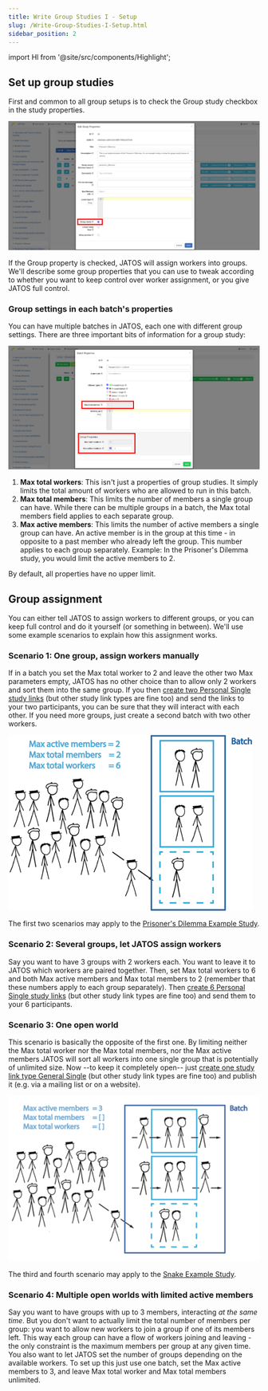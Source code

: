 ```yaml
---
title: Write Group Studies I - Setup
slug: /Write-Group-Studies-I-Setup.html
sidebar_position: 2
---
```

import Hl from '@site/src/components/Highlight';

## Set up group studies

First and common to all group setups is to check the <Hl>Group study</Hl> checkbox in the study properties. 

![Group's property](/img/study-properties-group-study.png)

If the <Hl>Group</Hl> property is checked, JATOS will assign workers into groups. We'll describe some group properties that you can use to tweak according to whether you want to keep control over worker assignment, or you give JATOS full control.


### Group settings in each batch's properties

You can have multiple batches in JATOS, each one with different group settings. There are three important bits of information for a group study:

![Study Links screenshot](/img/batch_properties_groups.png)

1. **<Hl>Max total workers</Hl>**: This isn't just a properties of group studies. It simply limits the total amount of workers who are allowed to run in this batch.
1. **<Hl>Max total members</Hl>**:  This limits the number of members a single group can have. While there can be multiple groups in a batch, the <Hl>Max total members</Hl> field applies to each separate group. 
1. **<Hl>Max active members</Hl>**: This limits the number of active members a single group can have. An active member is in the group at this time - in opposite to a past member who already left the group. This number applies to each group separately. Example: In the <Hl>Prisoner's Dilemma</Hl> study, you would limit the active members to 2.

By default, all properties have no upper limit.


## Group assignment

You can either tell JATOS to assign workers to different groups, or you can keep full control and do it yourself (or something in between). We'll use some example scenarios to explain how this assignment works.

### Scenario 1: One group, assign workers manually

If in a batch you set the <Hl>Max total worker</Hl> to 2 and leave the other two Max parameters empty, JATOS has no other choice than to allow only 2 workers and sort them into the same group. If you then [create two Personal Single study links](Run-your-Study-with-Study-Links.html) (but other study link types are fine too) and send the links to your two participants, you can be sure that they will interact with each other. If you need more groups, just create a second batch with two other workers.

![Prisoners example](/img/prisoners_example.png)

The first two scenarios may apply to the [Prisoner's Dilemma Example Study](/Example-Studies).

### Scenario 2: Several groups, let JATOS assign workers

Say you want to have 3 groups with 2 workers each. You want to leave it to JATOS which workers are paired together. Then, set <Hl>Max total workers</Hl> to 6 and both <Hl>Max active members</Hl> and <Hl>Max total members</Hl> to 2 (remember that these numbers apply to each group separately). Then [create 6 Personal Single study links](Run-your-Study-with-Study-Links.html) (but other study link types are fine too) and send them to your 6 participants.

### Scenario 3: One open world

This scenario is basically the opposite of the first one. By limiting neither the <Hl>Max total worker</Hl> nor the <Hl>Max total members</Hl>, nor the <Hl>Max active members</Hl> JATOS will sort all workers into one single group that is potentially of unlimited size. Now --to keep it completely open-- just [create one study link type General Single](Run-your-Study-with-Study-Links.html) (but other study link types are fine too) and publish it (e.g. via a mailing list or on a website).

![Snake example](/img/snake_example.png)

The third and fourth scenario may apply to the [Snake Example Study](/Example-Studies).

### Scenario 4: Multiple open worlds with limited active members

Say you want to have groups with up to 3 members, interacting _at the same time_. But you don't want to actually limit the total number of members per group: you want to allow new workers to join a group if one of its members left. This way each group can have a flow of workers joining and leaving - the only constraint is the maximum members per group at any given time. You also want to let JATOS set the number of groups depending on the available workers. To set up this just use one batch, set the <Hl>Max active members</Hl> to 3, and leave <Hl>Max total worker</Hl> and <Hl>Max total members</Hl> unlimited.  
